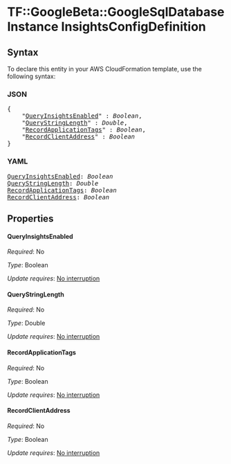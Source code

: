 # TF::GoogleBeta::GoogleSqlDatabaseInstance InsightsConfigDefinition

## Syntax

To declare this entity in your AWS CloudFormation template, use the following syntax:

### JSON

<pre>
{
    "<a href="#queryinsightsenabled" title="QueryInsightsEnabled">QueryInsightsEnabled</a>" : <i>Boolean</i>,
    "<a href="#querystringlength" title="QueryStringLength">QueryStringLength</a>" : <i>Double</i>,
    "<a href="#recordapplicationtags" title="RecordApplicationTags">RecordApplicationTags</a>" : <i>Boolean</i>,
    "<a href="#recordclientaddress" title="RecordClientAddress">RecordClientAddress</a>" : <i>Boolean</i>
}
</pre>

### YAML

<pre>
<a href="#queryinsightsenabled" title="QueryInsightsEnabled">QueryInsightsEnabled</a>: <i>Boolean</i>
<a href="#querystringlength" title="QueryStringLength">QueryStringLength</a>: <i>Double</i>
<a href="#recordapplicationtags" title="RecordApplicationTags">RecordApplicationTags</a>: <i>Boolean</i>
<a href="#recordclientaddress" title="RecordClientAddress">RecordClientAddress</a>: <i>Boolean</i>
</pre>

## Properties

#### QueryInsightsEnabled

_Required_: No

_Type_: Boolean

_Update requires_: [No interruption](https://docs.aws.amazon.com/AWSCloudFormation/latest/UserGuide/using-cfn-updating-stacks-update-behaviors.html#update-no-interrupt)

#### QueryStringLength

_Required_: No

_Type_: Double

_Update requires_: [No interruption](https://docs.aws.amazon.com/AWSCloudFormation/latest/UserGuide/using-cfn-updating-stacks-update-behaviors.html#update-no-interrupt)

#### RecordApplicationTags

_Required_: No

_Type_: Boolean

_Update requires_: [No interruption](https://docs.aws.amazon.com/AWSCloudFormation/latest/UserGuide/using-cfn-updating-stacks-update-behaviors.html#update-no-interrupt)

#### RecordClientAddress

_Required_: No

_Type_: Boolean

_Update requires_: [No interruption](https://docs.aws.amazon.com/AWSCloudFormation/latest/UserGuide/using-cfn-updating-stacks-update-behaviors.html#update-no-interrupt)

